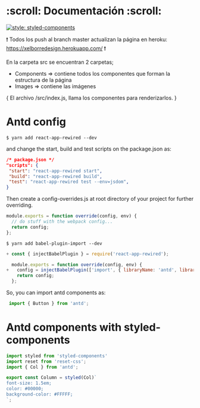 <h1> :scroll: Documentación :scroll:</h1>

[![style: styled-components](https://img.shields.io/badge/style-%F0%9F%92%85%20styled--components-orange.svg?colorB=daa357&colorA=db748e)](https://github.com/styled-components/styled-components)


:exclamation: Todos los push al branch master actualizan la página en heroku: https://xelborredesign.herokuapp.com/ :exclamation:


En la carpeta src se encuentran 2 carpetas; 

- Components => contiene todos los componentes que forman la estructura de la página
- Images => contiene las imágenes


{ El archivo /src/index.js, llama los componentes para renderizarlos. }


 <h1> Antd config </h1> 

```
$ yarn add react-app-rewired --dev
```

and change the start, build and test scripts on the package.json as:
```json
/* package.json */
"scripts": {
 "start": "react-app-rewired start",
 "build": "react-app-rewired build", 
 "test": "react-app-rewired test --env=jsdom",
}
```

Then create a config-overrides.js at root directory of your project for further overriding.

```javascript
module.exports = function override(config, env) {
  // do stuff with the webpack config...
  return config;
};
```

```
$ yarn add babel-plugin-import --dev
```

```javascript
+ const { injectBabelPlugin } = require('react-app-rewired');

  module.exports = function override(config, env) {
+   config = injectBabelPlugin(['import', { libraryName: 'antd', libraryDirectory: 'es', style: 'css' }], config);
    return config;
  };
```

So, you can import antd components as:

```javascript
 import { Button } from 'antd';
```


 <h1> Antd components with styled-components </h1>

```javascript
import styled from 'styled-components'
import reset from 'reset-css';
import { Col } from 'antd';

export const Column = styled(Col)`
font-size: 1.5em;
color: #00000;
background-color: #FFFFF;
`;
```
